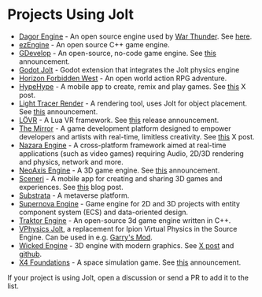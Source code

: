 # Projects Using Jolt

* [Dagor Engine](https://github.com/GaijinEntertainment/DagorEngine) - An open source engine used by [War Thunder](https://warthunder.com/). See [here](https://github.com/GaijinEntertainment/DagorEngine/tree/main/prog/engine/phys/physJolt).
* [ezEngine](https://github.com/ezEngine/ezEngine) - An open source C++ game engine.
* [GDevelop](https://gdevelop.io/) - An open-source, no-code game engine. See [this](https://blog.blips.fm/articles/gdevelop-55-released-with-enhanced-3d-support) announcement.
* [Godot Jolt](https://github.com/godot-jolt/godot-jolt) - Godot extension that integrates the Jolt physics engine
* [Horizon Forbidden West](https://www.playstation.com/en-us/games/horizon-forbidden-west/) - An open world action RPG adventure.
* [HypeHype](https://www.hypehype.com/) - A mobile app to create, remix and play games. See [this](https://twitter.com/SebAaltonen/status/1726871354228482237) X post.
* [Light Tracer Render](https://lighttracer.org/) - A rendering tool, uses Jolt for object placement. See [this](https://lighttracer.org/blog/light-tracer-render-2-4-0/) announcement.
* [LÖVR](https://lovr.org) - A Lua VR framework.  See [this](https://lovr.org/docs/v0.18.0) release announcement.
* [The Mirror](https://themirror.space/) - A game development platform designed to empower developers and artists with real-time, limitless creativity. See [this](https://twitter.com/themirrorgdp/status/1718019599361323023?s=20) X post.
* [Nazara Engine](https://github.com/NazaraEngine/NazaraEngine) - A cross-platform framework aimed at real-time applications (such as video games) requiring Audio, 2D/3D rendering and physics, network and more.
* [NeoAxis Engine](https://www.neoaxis.com/) - A 3D game engine. See [this](https://www.neoaxis.com/news/neoaxis_engine_2023_1_released) announcement.
* [Sceneri](https://www.sceneri.com/) - A mobile app for creating and sharing 3D games and experiences. See [this](https://www.sceneri.com/blog/2023-07-27-jolt-physics-bringing-sceneris-worlds-to-life) blog post.
* [Substrata](https://substrata.info/) - A metaverse platform.
* [Supernova Engine](https://www.supernovaengine.org/) - Game engine for 2D and 3D projects with entity component system (ECS) and data-oriented design.
* [Traktor Engine](https://github.com/apistol78/traktor/) - An open-source 3d game engine written in C++.
* [VPhysics Jolt](https://github.com/Joshua-Ashton/VPhysics-Jolt), a replacement for Ipion Virtual Physics in the Source Engine. Can be used in e.g. [Garry's Mod](https://store.steampowered.com/app/4000/Garrys_Mod/).
* [Wicked Engine](https://wickedengine.net/) - 3D engine with modern graphics. See [X post](https://x.com/turanszkij/status/1805979390557528217) and [github](https://github.com/turanszkij/WickedEngine/blob/master/WickedEngine/wiPhysics_Jolt.cpp).
* [X4 Foundations](https://store.steampowered.com/app/392160/X4_Foundations/) - A space simulation game. See [this](https://forum.egosoft.com/viewtopic.php?t=451046) announcement.

If your project is using Jolt, open a discussion or send a PR to add it to the list.
